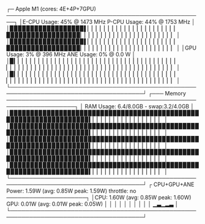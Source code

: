 ┌─  Apple M1 (cores: 4E+4P+7GPU)  ────────────────────────────────────────────────────┐
│E-CPU Usage: 45% @ 1473 MHz               P-CPU Usage: 44% @ 1753 MHz                │
│▉▉▉▉▉▉▉▉▉▉▉▉▉▉▉▉▉▉▌▏▏▏▏▏▏▏▏▏▏▏▏▏▏▏▏▏▏▏▏▏▏ ▉▉▉▉▉▉▉▉▉▉▉▉▉▉▉▉▉▉▏▏▏▏▏▏▏▏▏▏▏▏▏▏▏▏▏▏▏▏▏▏▏  │
│▉▉▉▉▉▉▉▉▉▉▉▉▉▉▉▉▉▉▌▏▏▏▏▏▏▏▏▏▏▏▏▏▏▏▏▏▏▏▏▏▏ ▉▉▉▉▉▉▉▉▉▉▉▉▉▉▉▉▉▉▏▏▏▏▏▏▏▏▏▏▏▏▏▏▏▏▏▏▏▏▏▏▏  │
│GPU Usage: 3% @ 396 MHz                    ANE Usage: 0% @ 0.0 W                     │
│▉▎▏▏▏▏▏▏▏▏▏▏▏▏▏▏▏▏▏▏▏▏▏▏▏▏▏▏▏▏▏▏▏▏▏▏▏▏▏▏▏ ▏▏▏▏▏▏▏▏▏▏▏▏▏▏▏▏▏▏▏▏▏▏▏▏▏▏▏▏▏▏▏▏▏▏▏▏▏▏▏▏▏  │
│▉▎▏▏▏▏▏▏▏▏▏▏▏▏▏▏▏▏▏▏▏▏▏▏▏▏▏▏▏▏▏▏▏▏▏▏▏▏▏▏▏ ▏▏▏▏▏▏▏▏▏▏▏▏▏▏▏▏▏▏▏▏▏▏▏▏▏▏▏▏▏▏▏▏▏▏▏▏▏▏▏▏▏  │
└─────────────────────────────────────────────────────────────────────────────────────┘
┌───    Memory    ────────────────────────────────────────────────────────────────────┐
│  RAM Usage: 6.4/8.0GB - swap:3.2/4.0GB                                              │
│▉▉▉▉▉▉▉▉▉▉▉▉▉▉▉▉▉▉▉▉▉▉▉▉▉▉▉▉▉▉▉▉▉▉▉▉▉▉▉▉▉▉▉▉▉▉▉▉▉▉▉▉▉▉▉▉▉▉▉▉▉▉▉▉▉▉▍▏▏▏▏▏▏▏▏▏▏▏▏▏▏▏▏▏ │
│▉▉▉▉▉▉▉▉▉▉▉▉▉▉▉▉▉▉▉▉▉▉▉▉▉▉▉▉▉▉▉▉▉▉▉▉▉▉▉▉▉▉▉▉▉▉▉▉▉▉▉▉▉▉▉▉▉▉▉▉▉▉▉▉▉▉▍▏▏▏▏▏▏▏▏▏▏▏▏▏▏▏▏▏ │
│▉▉▉▉▉▉▉▉▉▉▉▉▉▉▉▉▉▉▉▉▉▉▉▉▉▉▉▉▉▉▉▉▉▉▉▉▉▉▉▉▉▉▉▉▉▉▉▉▉▉▉▉▉▉▉▉▉▉▉▉▉▉▉▉▉▉▍▏▏▏▏▏▏▏▏▏▏▏▏▏▏▏▏▏ │
│▉▉▉▉▉▉▉▉▉▉▉▉▉▉▉▉▉▉▉▉▉▉▉▉▉▉▉▉▉▉▉▉▉▉▉▉▉▉▉▉▉▉▉▉▉▉▉▉▉▉▉▉▉▉▉▉▉▉▉▉▉▉▉▉▉▉▍▏▏▏▏▏▏▏▏▏▏▏▏▏▏▏▏▏ │
│▉▉▉▉▉▉▉▉▉▉▉▉▉▉▉▉▉▉▉▉▉▉▉▉▉▉▉▉▉▉▉▉▉▉▉▉▉▉▉▉▉▉▉▉▉▉▉▉▉▉▉▉▉▉▉▉▉▉▉▉▉▉▉▉▉▉▍▏▏▏▏▏▏▏▏▏▏▏▏▏▏▏▏▏ │
└─────────────────────────────────────────────────────────────────────────────────────┘
┌ CPU+GPU+ANE Power: 1.59W (avg: 0.85W peak: 1.59W) throttle: no ─────────────────────┐
│CPU: 1.60W (avg: 0.85W peak: 1.60W)       GPU: 0.01W (avg: 0.01W peak: 0.05W)        │
│                                                                                     │
│                                                                                     │
│                                                                                     │
│                                                                                     │
│                                    ▁▃▁▂▃                                            │
└─────────────────────────────────────────────────────────────────────────────────────┘